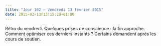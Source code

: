 ```yaml
---
title: "Jour 102 — Vendredi 13 février 2015"
date: 2015-02-13T13:15:29+01:00
---
```


Rétro du vendredi. Quelques prises de conscience : la fin approche.
Comment optimiser ces derniers instants ? Certains demandent après les
cours de soutien.

